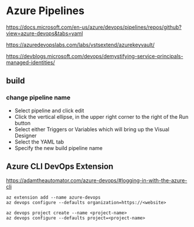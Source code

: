 # Azure Pipelines

https://docs.microsoft.com/en-us/azure/devops/pipelines/repos/github?view=azure-devops&tabs=yaml

https://azuredevopslabs.com/labs/vstsextend/azurekeyvault/

https://devblogs.microsoft.com/devops/demystifying-service-principals-managed-identities/

## build
### change pipeline name
- Select pipeline and click edit
- Click the vertical ellipse, in the upper right corner to the right of the Run button
- Select either Triggers or Variables which will bring up the Visual Designer
- Select the YAML tab
- Specify the new build pipeline name

## Azure CLI DevOps Extension
https://adamtheautomator.com/azure-devops/#logging-in-with-the-azure-cli
```
az extension add --name azure-devops
az devops configure --defaults organization=https://<website>

az devops project create --name <project-name>
az devops configure --defaults project=<project-name>
```
